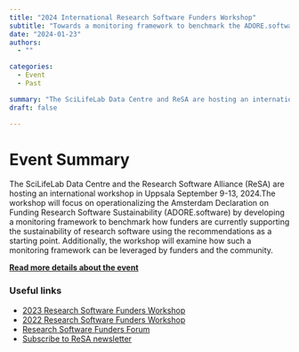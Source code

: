 ```yaml
---
title: "2024 International Research Software Funders Workshop"
subtitle: "Towards a monitoring framework to benchmark the ADORE.software recommendations and improve the sustainability of research software"
date: "2024-01-23"
authors:
  - ""

categories: 
  - Event
  - Past

summary: "The SciLifeLab Data Centre and ReSA are hosting an international workshop in Uppsala, Sweden, from September 9-13, 2024. The workshop will focus on operationalizing the [Amsterdam Declaration on Funding Research Software Sustainability](https://adore.software/) (ADORE.software) by developing a monitoring framework to benchmark how funders are currently supporting the sustainability of research software using the recommendations as a starting point. Additionally, the workshop will examine how such a  monitoring framework can be leveraged by funders and the community. "
draft: false  

---
```


# Event Summary
The SciLifeLab Data Centre and the Research Software Alliance (ReSA) are hosting an international workshop in Uppsala September 9-13, 2024.The workshop will focus on operationalizing the  Amsterdam Declaration on Funding Research Software Sustainability (ADORE.software) by developing a monitoring framework to benchmark how funders are currently supporting the sustainability of research software using the recommendations as a starting point.  Additionally, the workshop will examine how such a  monitoring framework can be leveraged by funders and the community.

**[Read more details about the event](https://adore.software/2024-international-research-software-funders-workshop/)**

### Useful links

  * [2023 Research Software Funders Workshop](https://adore.software/international-research-software-funders-workshop/)
  * [2022 Research Software Funders Workshop](https://adore.software/2023/03/international-funders-workshop-the-future-of-research-software/)
  * [Research Software Funders Forum](https://www.researchsoft.org/funders-forum/)
  * [Subscribe to ReSA newsletter](https://www.researchsoft.org/news/)
